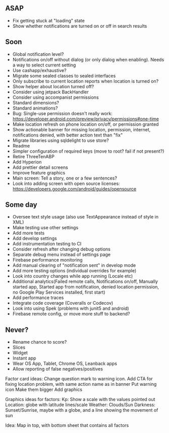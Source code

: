## ASAP
* Fix getting stuck at "loading" state
* Show whether notifications are turned on or off in search results

## Soon
* Global notification level?
* Notifications on/off without dialog (or only dialog when enabling). Needs a way to select current setting
* Use cashapp/exhaustive?
* Migrate some sealed classes to sealed interfaces
* Only subscribe to current location reports when location is turned on?
* Show helper about location turned off?
* Consider using jetpack BackHandler
* Consider using accompanist permissions
* Standard dimensions?
* Standard animations?
* Bug: Single-use permission doesn't really work: https://developer.android.com/preview/privacy/permissions#one-time
* Make location refresh on phone location on/off, or permission granted
* Show actionable banner for missing location, permission, internet, notifications denied, with better action text than "fix"
* Migrate libraries using sqldelight to use store?
* Readme
* Simpler configuration of required keys (move to root? fail if not present?)
* Retire ThreeTenABP
* Add Hyperion
* Add prettier detail screens
* Improve feature graphics
* Main screen: Tell a story, one or a few sentences?
* Look into adding screen with open source licenses: https://developers.google.com/android/guides/opensource

## Some day
* Oversee text style usage (also use TextAppearance instead of style in XML)
* Make testing use other settings
* Add more tests
* Add develop settings
* Add instrumentation testing to CI
* Consider refresh after changing debug options
* Separate debug menu instead of settings page
* Firebase performance monitoring
* Add manual clearing of "notification sent" in develop mode
* Add more testing options (individual overrides for example)
* Look into country changes while app running (Locale etc)
* Additional analytics(Failed remote calls, Notifications on/off, Manually started app, Started app from notification, denied location permission, no Google Play Services installed, first start)
* Add performance traces
* Integrate code coverage (Coveralls or Codecov)
* Look into using Spek (problems with junit5 and android)
* Firebase remote config, or move more stuff to backend?

## Never?
* Rename chance to score?
* Slices
* Widget
* Instant app
* Wear OS App, Tablet, Chrome OS, Leanback apps
* Allow reporting of false negatives/positives

Factor card ideas:
Change question mark to warning icon. Add CTA for fixing location problem, with same action name as in banner
Put warning icon
Make them bigger
Add graphics

Graphics ideas for factors:
Kp: Show a scale with the values pointed out
Location: globe with latitude lines/scale
Weather: Clouds/Sun
Darkness: Sunset/Sunrise, maybe with a globe, and a line showing the movement of sun

Idea: Map in top, with bottom sheet that contains all factors
